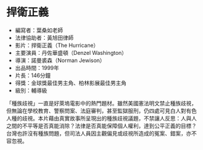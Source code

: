 # 捍衛正義　

* 編寫者：葉桑如老師
* 法律協助者：黃旭田律師
* 影片：捍衛正義（The Hurricane）
* 主要演員：丹佐華盛頓（Denzel Washington）
* 導演：諾曼裘森（Norman Jewison）
* 出品時間：1999年
* 片長：146分鐘
* 得獎：金球獎最佳男主角、柏林影展最佳男主角
* 級別：輔導級

「種族歧視」一直是好萊塢電影中的熱門題材。雖然美國憲法明文禁止種族歧視，但無論在學校教育、警察問案、法庭審判，甚至監獄服刑，仍四處可見白人對有色人種的歧視。本片藉由真實故事所呈現出的種族歧視議題，不禁讓人反思：人與人之間的不平等是否真能消除？法律是否真能保障個人權利，達到公平正義的目標？台灣也許沒有種族問題，但司法人員因主觀偏見或歧視所造成的冤案、錯案，亦不容忽視。
